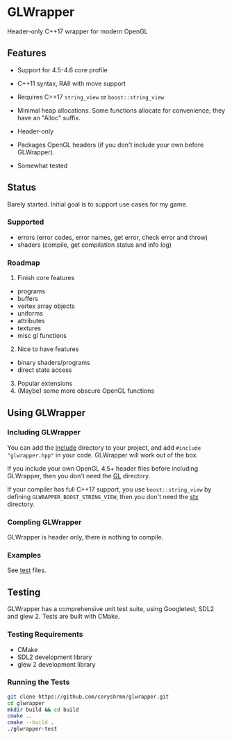 # GLWrapper

Header-only C++17 wrapper for modern OpenGL

## Features

* Support for 4.5-4.6 core profile

* C++11 syntax, RAII with move support

* Requires C++17 `string_view` or `boost::string_view`

* Minimal heap allocations.
  Some functions allocate for convenience; they have an "Alloc" suffix.

* Header-only

* Packages OpenGL headers (if you don't include your own before GLWrapper).

* Somewhat tested

## Status

Barely started. Initial goal is to support use cases for my game.

### Supported

* errors (error codes, error names, get error, check error and throw)
* shaders (compile, get compilation status and info log)

### Roadmap

1. Finish core features
  * programs
  * buffers
  * vertex array objects
  * uniforms
  * attributes
  * textures
  * misc gl functions
2. Nice to have features
  * binary shaders/programs
  * direct state access
3. Popular extensions
4. (Maybe) some more obscure OpenGL functions

## Using GLWrapper

### Including GLWrapper

You can add the [include](include) directory to your project,
and add `#include "glwrapper.hpp"` in your code.
GLWrapper will work out of the box.

If you include your own OpenGL 4.5+ header files before including GLWrapper,
then you don't need the [GL](include/GL) directory.

If your compiler has full C++17 support,
you use `boost::string_view` by defining `GLWRAPPER_BOOST_STRING_VIEW`,
then you don't need the [stx](stx) directory.

### Compling GLWrapper

GLWrapper is header only, there is nothing to compile.

### Examples

See [test](test) files.

## Testing

GLWrapper has a comprehensive unit test suite, using Googletest, SDL2 and glew 2.
Tests are built with CMake.

### Testing Requirements

* CMake
* SDL2 development library
* glew 2 development library

### Running the Tests

```bash
git clone https://github.com/coryshrmn/glwrapper.git
cd glwrapper
mkdir build && cd build
cmake ..
cmake --build .
./glwrapper-test
```
